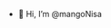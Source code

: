 - 👋 Hi, I’m @mangoNisa

<!---
mangoNisa/mangoNisa is a ✨ special ✨ repository because its `README.md` (this file) appears on your GitHub profile.
You can click the Preview link to take a look at your changes.
--->
